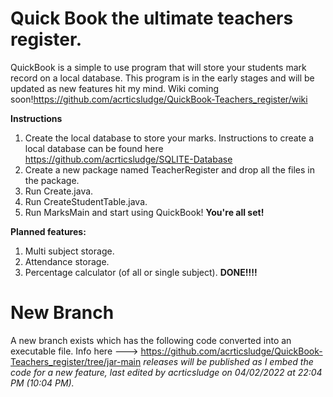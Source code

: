 # Quick Book the ultimate teachers register.

QuickBook is a simple to use program that will store your students mark record on a local database. This program is in the early stages and will be updated as new features hit my mind. Wiki coming soon!https://github.com/acrticsludge/QuickBook-Teachers_register/wiki

**Instructions**
1. Create the local database to store your marks. Instructions to create a local database can be found here https://github.com/acrticsludge/SQLITE-Database
2. Create a new package named TeacherRegister and drop all the files in the package.
3. Run Create.java.
4. Run CreateStudentTable.java.
5. Run MarksMain and start using QuickBook!
**You're all set!**

**Planned features:**
1. Multi subject storage.
2. Attendance storage.
3. Percentage calculator (of all or single subject). **DONE!!!!**

# New Branch
A new branch exists which has the following code converted into an executable file. Info here ---> https://github.com/acrticsludge/QuickBook-Teachers_register/tree/jar-main
*releases will be published as I embed the code for a new feature, last edited by acrticsludge on 04/02/2022 at 22:04 PM (10:04 PM).*

